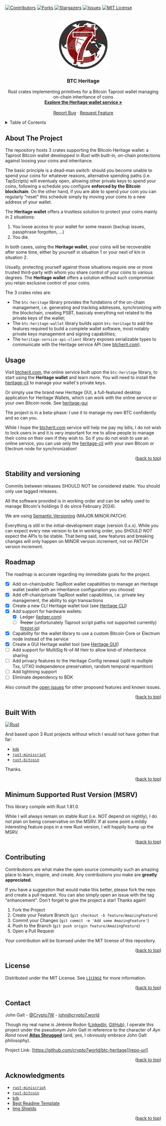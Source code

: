 <!-- markdownlint-disable MD033 MD041 -->
<div id="top"></div>

<!-- PROJECT SHIELDS -->
<!--
*** I'm using markdown "reference style" links for readability.
*** Reference links are enclosed in brackets [ ] instead of parentheses ( ).
*** See the bottom of this document for the declaration of the reference variables
*** for contributors-url, forks-url, etc. This is an optional, concise syntax you may use.
*** https://www.markdownguide.org/basic-syntax/#reference-style-links
-->

[![Contributors][contributors-shield]][contributors-url]
[![Forks][forks-shield]][forks-url]
[![Stargazers][stars-shield]][stars-url]
[![Issues][issues-shield]][issues-url]
[![MIT License][license-shield]][license-url]

<!-- PROJECT LOGO -->
<br />
<div align="center">
  <a href="https://github.com/crypto7world/btc-heritage">
    <img src="images/logo.png" alt="Logo" width="160" height="160">
  </a>

  <h3 align="center">BTC Heritage</h3>

  <p align="center">
    Rust crates implementing primitives for a Bitcoin Taproot wallet managing on-chain inheritance of coins
    <br />
    <a href="https://btcherit.com"><strong>Explore the Heritage wallet service »</strong></a>
    <br />
    <br />
    <a href="https://github.com/crypto7world/btc-heritage/issues">Report Bug</a>
    ·
    <a href="https://github.com/crypto7world/btc-heritage/issues">Request Feature</a>
  </p>
</div>

<!-- TABLE OF CONTENTS -->
<details>
  <summary>Table of Contents</summary>
  <ol>
    <li><a href="#about-the-project">About The Project</a></li>
    <li><a href="#usage">Usage</a></li>
    <li><a href="#roadmap">Roadmap</a></li>
    <li><a href="#built-with">Built With</a></li>
    <li><a href="#minimum-supported-rust-version-msrv">Minimum Supported Rust Version (MSRV)</a></li>
    <li><a href="#contributing">Contributing</a></li>
    <li><a href="#license">License</a></li>
    <li><a href="#contact">Contact</a></li>
    <li><a href="#acknowledgments">Acknowledgments</a></li>
  </ol>
</details>

<!-- ABOUT THE PROJECT -->

## About The Project

The repository hosts 3 crates supporting the Bitcoin Heritage wallet: a Taproot Bitcoin wallet developped in _Rust_ with built-in, on-chain protections against loosing your coins and inheritance.

The basic principle is a dead-man switch: should you become unable to spend your coins for whatever reasons, alternative spending paths (i.e. TapScripts) will eventualy open, allowing other private keys to spend your coins, following a schedule you configure **enforced by the Bitcoin blockchain**. On the other hand, if you are able to spend your coin you can regularly "reset" this schedule simply by moving your coins to a new address of your wallet.

The **Heritage wallet** offers a trustless solution to protect your coins mainly in 2 situations:

1. You loose access to your wallet for some reason (backup issues, passphrase forgotten, ...)
2. You die.

In both cases, using the **Heritage wallet**, your coins will be recoverable after some time, either by yourself in situation 1 or your next of kin in situation 2.

Usually, protecting yourself against those situations require one or more trusted third-party with whom you share control of your coins to various degrees. The **Heritage wallet** offers a solution without such compromise: you retain exclusive control of your coins.

The 3 crates roles are:

- The `btc-heritage` library provides the fundations of the on-chain management, i.e. generating and tracking addresses, synchronizing with the blockchain, creating PSBT, basicaly everything not related to the private keys of the wallet;
- The `btc-heritage-wallet` library builds upon `btc-heritage` to add the features required to build a complete wallet software, most notably private keys management and signing capabilities;
- The `heritage-service-api-client` library exposes serializable types to communicate with the Heritage service API (see [btcherit.com][heritage-wallet-service]).

## Usage

Visit [btcherit.com][heritage-wallet-service], the online service built upon the `btc-heritage` library, to start using the **Heritage wallet** and learn more. You will need to install the [heritage-cli] to manage your wallet's private keys.

Or simply use the brand new Heritage GUI, a full-featured desktop application for Heritage Wallets, which can work with the online service or your own Bitcoin node. See [heritage-gui]

The project is in a beta-phase: I use it to manage my own BTC confidently and so can you.

While I hope the [btcherit.com][heritage-wallet-service] service will help me pay my bills, I do not wish to lock users in and it is very important for me to allow people to manage their coins on their own if they wish to. So if you do not wish to use an online service, you can use only the [heritage-cli] with your own Bitcoin or Electrum node for synchronization!

<p align="right">(<a href="#top">back to top</a>)</p>

<!-- STABILITY AND VERSIONING -->

## Stability and versioning

Commits between releases SHOULD NOT be considered stable. You should only use tagged releases.

All the software provided is in working order and can be safely used to manage Bitcoin's holdings (I do since February 2024).

We are using [Semantic Versioning](https://github.com/semver/semver) (MAJOR.MINOR.PATCH).

Everything is still in the initial-development stage (version 0.x.x). While you can expect every new version to be in working order, you _SHOULD NOT_ expect the APIs to be stable. That being said, new features and breaking changes will only happen on MINOR version increment, not on PATCH version increment.

<!-- ROADMAP -->

## Roadmap

The roadmap is accurate regarding my immediate goals for the project.

- [x] Add on-chain/public TapRoot wallet capabilities to manage an Heritage wallet (wallet with an inheritance configuration you choose)
- [x] Add off-chain/private TapRoot wallet capabilities, i.e. private key management, the ability to sign transactions
- [x] Create a new CLI Heritage wallet tool (see [Heritage CLI][heritage-cli])
- [x] Add support for hardware wallets:
  - [x] Ledger ([ledger.com](https://www.ledger.com/))
  - [ ] ~~Trezor~~ (unfortunately Taproot script paths not supported currently) ([trezor.io](https://trezor.io/))
- [x] Capability for the wallet library to use a custom Bitcoin Core or Electrum node instead of the service
- [x] Create a GUI Heritage wallet tool (see [Heritage GUI][heritage-gui])
- [ ] Add support for MultiSig N-of-M Heir to allow kind-of inheritance sharing
- [ ] Add privacy features to the Heritage Config renewal (split in multiple Txs, UTXO independence preservation, random temporal repartition)
- [ ] Add lightning support
- [ ] Eliminate dependency to BDK

Also consult the [open issues](https://github.com/crypto7world/btc-heritage/issues) for other proposed features and known issues.

<p align="right">(<a href="#top">back to top</a>)</p>

## Built With

[![Rust][rust-shield]][rust-url]

And based upon 3 Rust projects without which I would not have gotten that far:

- [`bdk`]
- [`rust-miniscript`]
- [`rust-bitcoin`]

Thanks.

<p align="right">(<a href="#top">back to top</a>)</p>

<!-- MSRV -->

## Minimum Supported Rust Version (MSRV)

This library compile with Rust 1.81.0.

While I will always remain on stable Rust (i.e. _NOT_ depend on nightly), I do not plan on being conservative on the MSRV. If at some point a mildly interesting feature pops in a new Rust version, I will happily bump up the MSRV.

<p align="right">(<a href="#top">back to top</a>)</p>

<!-- CONTRIBUTING -->

## Contributing

Contributions are what make the open source community such an amazing place to learn, inspire, and create. Any contributions you make are **greatly appreciated**.

If you have a suggestion that would make this better, please fork the repo and create a pull request. You can also simply open an issue with the tag "enhancement".
Don't forget to give the project a star! Thanks again!

1. Fork the Project
2. Create your Feature Branch (`git checkout -b feature/AmazingFeature`)
3. Commit your Changes (`git commit -m 'Add some AmazingFeature'`)
4. Push to the Branch (`git push origin feature/AmazingFeature`)
5. Open a Pull Request

Your contribution will be licensed under the MIT license of this repository.

<p align="right">(<a href="#top">back to top</a>)</p>

<!-- LICENSE -->

## License

Distributed under the MIT License. See [`LICENSE`][license-url] for more information.

<p align="right">(<a href="#top">back to top</a>)</p>

<!-- CONTACT -->

## Contact

John Galt - [@Crypto7W](https://twitter.com/Crypto7W) - <john@crypto7.world>

Though my real name is Jérémie Rodon ([LinkedIn][jr-linkedin-url], [GitHub][jr-github-url]), I operate this project under the pseudonym John Galt in reference to the character of _Ayn Rand_ novel [**Atlas Shrugged**](https://www.amazon.com/Atlas-Shrugged-Ayn-Rand-ebook/dp/B003V8B5XO) (and, yes, I obviously embrace John Galt philosophy).

Project Link: [https://github.com/crypto7world/btc-heritage][repo-url]

<p align="right">(<a href="#top">back to top</a>)</p>

<!-- ACKNOWLEDGMENTS -->

## Acknowledgments

- [`rust-miniscript`]
- [`rust-bitcoin`]
- [`bdk`]
- [Best Readme Template](https://github.com/othneildrew/Best-README-Template)
- [Img Shields](https://shields.io)

<p align="right">(<a href="#top">back to top</a>)</p>

<!-- MARKDOWN LINKS & IMAGES -->
<!-- https://www.markdownguide.org/basic-syntax/#reference-style-links -->

[heritage-wallet-service]: https://btcherit.com
[heritage-cli]: https://github.com/crypto7world/heritage-cli
[heritage-gui]: https://github.com/crypto7world/heritage-gui
[repo-url]: https://github.com/crypto7world/btc-heritage
[contributors-shield]: https://img.shields.io/github/contributors/crypto7world/btc-heritage.svg?style=for-the-badge
[contributors-url]: https://github.com/crypto7world/btc-heritage/graphs/contributors
[forks-shield]: https://img.shields.io/github/forks/crypto7world/btc-heritage.svg?style=for-the-badge
[forks-url]: https://github.com/crypto7world/btc-heritage/network/members
[stars-shield]: https://img.shields.io/github/stars/crypto7world/btc-heritage.svg?style=for-the-badge
[stars-url]: https://github.com/crypto7world/btc-heritage/stargazers
[issues-shield]: https://img.shields.io/github/issues/crypto7world/btc-heritage.svg?style=for-the-badge
[issues-url]: https://github.com/crypto7world/btc-heritage/issues
[license-shield]: https://img.shields.io/github/license/crypto7world/btc-heritage.svg?style=for-the-badge
[license-url]: https://github.com/crypto7world/btc-heritage/blob/master/LICENSE
[jr-linkedin-url]: https://linkedin.com/in/JeremieRodon
[jr-github-url]: https://github.com/JeremieRodon
[rust-shield]: https://img.shields.io/badge/Rust-000000?style=for-the-badge&logo=rust&logoColor=white
[rust-url]: https://https://www.rust-lang.org/
[`rust-miniscript`]: https://github.com/rust-bitcoin/rust-miniscript
[`rust-bitcoin`]: https://github.com/rust-bitcoin/rust-bitcoin
[`bdk`]: https://github.com/bitcoindevkit/bdk

